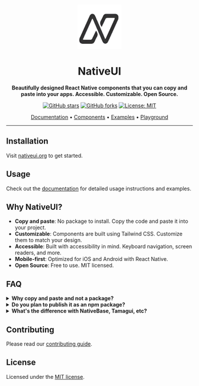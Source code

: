 <div align="center">
  <img src="https://github.com/nativeui-org/ui/blob/master/public/logo-wout-bg.png?raw=true" alt="NativeUI Logo" width="120" height="120" />
  
  # NativeUI
  
  **Beautifully designed React Native components that you can copy and paste into your apps. Accessible. Customizable. Open Source.**
  
  [![GitHub stars](https://img.shields.io/github/stars/nativeui-org/ui?style=social)](https://github.com/nativeui-org/ui/stargazers)
  [![GitHub forks](https://img.shields.io/github/forks/nativeui-org/ui?style=social)](https://github.com/nativeui-org/ui/network/members)
  [![License: MIT](https://img.shields.io/badge/License-MIT-yellow.svg)](https://opensource.org/licenses/MIT)

  [Documentation](https://nativeui.org) • [Components](https://nativeui.org/docs/components) • [Examples](https://nativeui.org/examples) • [Playground](https://github.com/nativeui-org/playground)
</div>

---

## Installation

Visit [nativeui.org](https://nativeui.io/docs) to get started.

## Usage

Check out the [documentation](https://nativeui.io/docs/usage) for detailed usage instructions and examples.


## Why NativeUI?

- **Copy and paste**: No package to install. Copy the code and paste it into your project.
- **Customizable**: Components are built using Tailwind CSS. Customize them to match your design.
- **Accessible**: Built with accessibility in mind. Keyboard navigation, screen readers, and more.
- **Mobile-first**: Optimized for iOS and Android with React Native.
- **Open Source**: Free to use. MIT licensed.

## FAQ

<details>
<summary><strong>Why copy and paste and not a package?</strong></summary>

The idea behind this is to give you ownership and control over the code, allowing you to decide how the components are built and styled.

Start with some sensible defaults, then customize the components to your needs.

One of the drawbacks of packaging the components in an npm package is that the style is coupled with the implementation. The design of your components should be separate from their implementation.

</details>

<details>
<summary><strong>Do you plan to publish it as an npm package?</strong></summary>

No. We have no plans to publish it as an npm package.

</details>

<details>
<summary><strong>What's the difference with NativeBase, Tamagui, etc?</strong></summary>

NativeUI is not a component library. It's a collection of re-usable components that you can copy and paste into your apps.

What do we mean by not a component library?

We mean you do not install it as a dependency. It is not available or distributed via npm.

Pick the components you need. Copy and paste the code into your project and customize to your needs. The code is yours.

_Use this as a reference to build your own component libraries._

</details>

## Contributing

Please read our [contributing guide](./registry/CONTRIBUTING.md).

## License

Licensed under the [MIT license](https://github.com/nativeui-org/ui/blob/main/LICENSE.md).